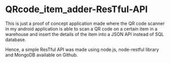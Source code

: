 # QRcode_item_adder-ResTful-API

This is just a proof of concept application made where the QR code scanner in my android application is able to scan a QR code on a certain item in a warehouse and insert the details of the item into a JSON API instead of  SQL database.

Hence, a simple ResTful API was made using node.js, node-restful library and MongoDB available on Github.
